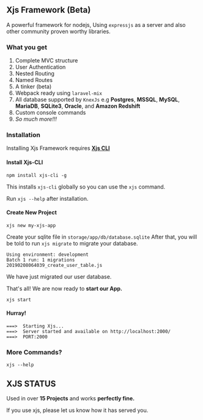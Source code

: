 ## Xjs Framework (Beta)

A powerful framework for nodejs, Using `expressjs` as a server and also other community proven worthy libraries.


### What you get
1. Complete MVC structure
2. User Authentication
3. Nested Routing
4. Named Routes
5. A tinker (beta)
6. Webpack ready using `laravel-mix`
7. All database supported by `KnexJs` e.g **Postgres**, **MSSQL**, **MySQL**, **MariaDB**, **SQLite3**, **Oracle**, and **Amazon Redshift**
8. Custom console commands
9. _So much more!!!_

### Installation
Installing Xjs Framework requires [**Xjs CLI**](https://www.npmjs.com/package/xjs-cli)

#### Install Xjs-CLI
```console
npm install xjs-cli -g
```

This installs `xjs-cli` globally so you can use the `xjs` command.

Run `xjs --help` after installation.

#### Create New Project
```console
xjs new my-xjs-app
```
Create your sqlite file in `storage/app/db/database.sqlite`
After that, you will be told to run `xjs migrate`  to migrate your database.
```
Using environment: development
Batch 1 run: 1 migrations 
20190208064039_create_user_table.js
```
We have just migrated our user database.

That's all! 
We are now ready to **start our App.**
```
xjs start
```

#### Hurray!
```
===>  Starting Xjs...
===>  Server started and available on http://localhost:2000/
===>  PORT:2000
```


### More Commands?
```console
xjs --help
```

## XJS STATUS
Used in over **15 Projects** and works **perfectly fine.**

If you use xjs, please let us know how it has served you.